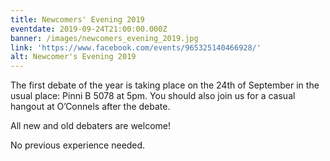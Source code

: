 ```yaml
---
title: Newcomers' Evening 2019
eventdate: 2019-09-24T21:00:00.000Z
banner: /images/newcomers_evening_2019.jpg
link: 'https://www.facebook.com/events/965325140466928/'
alt: Newcomer's Evening 2019
---
```

The first debate of the year is taking place on the 24th of September in the usual place: Pinni B 5078 at 5pm. You should also join us for a casual hangout at O’Connels after the debate.

All new and old debaters are welcome!

No previous experience needed.

